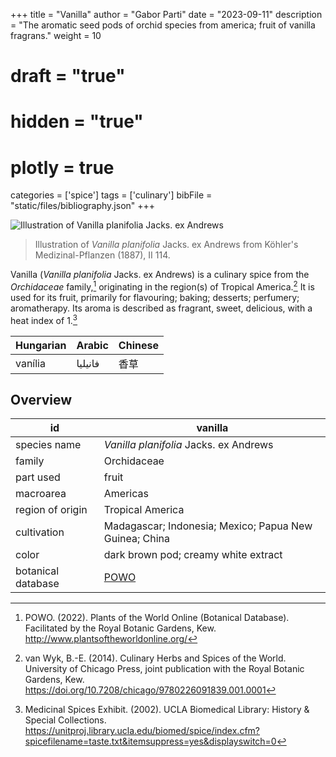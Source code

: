 +++
title = "Vanilla"
author = "Gabor Parti"
date = "2023-09-11"
description = "The aromatic seed pods of orchid species from america; fruit of vanilla fragrans."
weight = 10
# draft = "true"
# hidden = "true"
# plotly = true
categories = ['spice']
tags = ['culinary']
bibFile = "static/files/bibliography.json"
+++

![Illustration of *Vanilla planifolia* Jacks. ex Andrews](/images/illustrations/vanilla.png?width=25vw "Illustration of *Vanilla planifolia* Jacks. ex Andrews from Köhler's Medizinal-Pflanzen (1887), II 114.")

>Illustration of *Vanilla planifolia* Jacks. ex Andrews from Köhler's Medizinal-Pflanzen (1887), II 114.

Vanilla (*Vanilla planifolia* Jacks. ex Andrews) is a culinary spice from the *Orchidaceae* family,[^powo] originating in the region(s) of Tropical America.[^van_wyk_culinary_2014] It is used for its fruit, primarily for flavouring; baking; desserts; perfumery; aromatherapy. Its aroma is described as fragrant, sweet, delicious, with a heat index of 1.[^ucla_medicinal_2002]

|Hungarian| Arabic|Chinese|
|---------|-------|-------|
| vanília |فانيليا|   香草  |

## Overview

|        id        |                        vanilla                       |
|------------------|------------------------------------------------------|
|   species name   |        *Vanilla planifolia* Jacks. ex Andrews        |
|      family      |                      Orchidaceae                     |
|     part used    |                         fruit                        |
|     macroarea    |                       Americas                       |
| region of origin |                   Tropical America                   |
|    cultivation   |Madagascar; Indonesia; Mexico; Papua New Guinea; China|
|       color      |         dark brown pod; creamy white extract         |
|botanical database|  [POWO](https://powo.science.kew.org/taxon/262578-2) |

[^powo]: POWO. (2022). Plants of the World Online (Botanical Database). Facilitated by the Royal Botanic Gardens, Kew. http://www.plantsoftheworldonline.org/
[^van_wyk_culinary_2014]: van Wyk, B.-E. (2014). Culinary Herbs and Spices of the World. University of Chicago Press, joint publication with the Royal Botanic Gardens, Kew. https://doi.org/10.7208/chicago/9780226091839.001.0001
[^ucla_medicinal_2002]: Medicinal Spices Exhibit. (2002). UCLA Biomedical Library: History & Special Collections. https://unitproj.library.ucla.edu/biomed/spice/index.cfm?spicefilename=taste.txt&itemsuppress=yes&displayswitch=0

